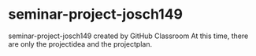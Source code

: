 # seminar-project-josch149
seminar-project-josch149 created by GitHub Classroom
At this time, there are only the projectidea and the projectplan.

